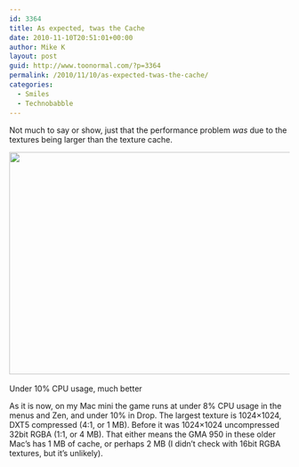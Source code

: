 ```yaml
---
id: 3364
title: As expected, twas the Cache
date: 2010-11-10T20:51:01+00:00
author: Mike K
layout: post
guid: http://www.toonormal.com/?p=3364
permalink: /2010/11/10/as-expected-twas-the-cache/
categories:
  - Smiles
  - Technobabble
---
```

Not much to say or show, just that the performance problem _was_ due to the textures being larger than the texture cache.

<div id="attachment_3365" style="max-width: 650px" class="wp-caption aligncenter">
  <a href="/wp-content/uploads/2010/11/Mac05.jpg"><img src="/wp-content/uploads/2010/11/Mac05-640x399.jpg" alt="" title="Mac05" width="640" height="399" class="size-large wp-image-3365" srcset="http://blog.toonormal.com/wp-content/uploads/2010/11/Mac05-640x399.jpg 640w, http://blog.toonormal.com/wp-content/uploads/2010/11/Mac05-450x280.jpg 450w, http://blog.toonormal.com/wp-content/uploads/2010/11/Mac05.jpg 1600w" sizes="(max-width: 640px) 100vw, 640px" /></a>
  
  <p class="wp-caption-text">
    Under 10% CPU usage, much better
  </p>
</div>

As it is now, on my Mac mini the game runs at under 8% CPU usage in the menus and Zen, and under 10% in Drop. The largest texture is 1024&#215;1024, DXT5 compressed (4:1, or 1 MB). Before it was 1024&#215;1024 uncompressed 32bit RGBA (1:1, or 4 MB). That either means the GMA 950 in these older Mac&#8217;s has 1 MB of cache, or perhaps 2 MB (I didn&#8217;t check with 16bit RGBA textures, but it&#8217;s unlikely).